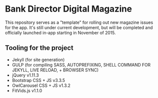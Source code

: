 # Bank Director Digital Magazine
This repository serves as a "template" for rolling out new magazine issues for the app.  It's still under current development, but will be completed and officially launched in-app starting in November of 2015.

## Tooling for the project
- Jekyll (for site generation)
- GULP (for compiling SASS, AUTOPREFIXING, SHELL COMMAND FOR JEKYLL, LIVE RELOAD, + BROWSER SYNC)
- jQuery v1.11.3
- Bootstrap CSS + JS v3.3.5
- OwlCarousel CSS + JS v1.3.2
- FitVids.js v1.1.0

